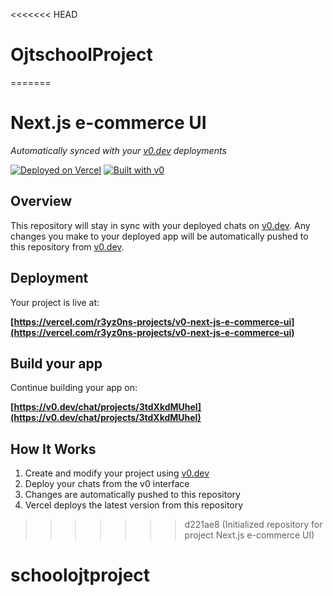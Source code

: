<<<<<<< HEAD
# OjtschoolProject
=======
# Next.js e-commerce UI

*Automatically synced with your [v0.dev](https://v0.dev) deployments*

[![Deployed on Vercel](https://img.shields.io/badge/Deployed%20on-Vercel-black?style=for-the-badge&logo=vercel)](https://vercel.com/r3yz0ns-projects/v0-next-js-e-commerce-ui)
[![Built with v0](https://img.shields.io/badge/Built%20with-v0.dev-black?style=for-the-badge)](https://v0.dev/chat/projects/3tdXkdMUheI)

## Overview

This repository will stay in sync with your deployed chats on [v0.dev](https://v0.dev).
Any changes you make to your deployed app will be automatically pushed to this repository from [v0.dev](https://v0.dev).

## Deployment

Your project is live at:

**[https://vercel.com/r3yz0ns-projects/v0-next-js-e-commerce-ui](https://vercel.com/r3yz0ns-projects/v0-next-js-e-commerce-ui)**

## Build your app

Continue building your app on:

**[https://v0.dev/chat/projects/3tdXkdMUheI](https://v0.dev/chat/projects/3tdXkdMUheI)**

## How It Works

1. Create and modify your project using [v0.dev](https://v0.dev)
2. Deploy your chats from the v0 interface
3. Changes are automatically pushed to this repository
4. Vercel deploys the latest version from this repository
>>>>>>> d221ae8 (Initialized repository for project Next.js e-commerce UI)
# schoolojtproject
